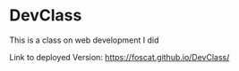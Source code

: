 # DevClass
This is a class on web development I did

Link to deployed Version:  https://foscat.github.io/DevClass/
